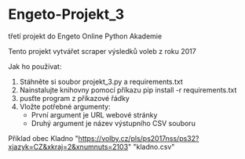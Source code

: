 # Engeto-Projekt_3
třetí projekt do Engeto Online Python Akademie

Tento projekt vytvářet scraper výsledků voleb z roku 2017

Jak ho používat:

1. Stáhněte si soubor projekt_3.py a requirements.txt
2. Nainstalujte knihovny pomocí příkazu pip install -r requirements.txt
3. pusťte program z příkazové řádky
4. Vložte potřebné argumenty:
   - První argument je URL webové stránky
   - Druhý argument je název výstupního CSV souboru

Příklad
obec Kladno
"https://volby.cz/pls/ps2017nss/ps32?xjazyk=CZ&xkraj=2&xnumnuts=2103" "kladno.csv"

